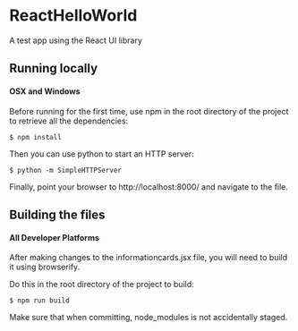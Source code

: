 # ReactHelloWorld
A test app using the React UI library

## Running locally

#### OSX and Windows
Before running for the first time, use npm in the root directory of the project to retrieve all the dependencies:
```
$ npm install
```

Then you can use python to start an HTTP server:
```
$ python -m SimpleHTTPServer
```

Finally, point your browser to http://localhost:8000/ and navigate to the file.


## Building the files

#### All Developer Platforms
After making changes to the informationcards.jsx file, you will need to build it using browserify.

Do this in the root directory of the project to build:
```
$ npm run build
```

Make sure that when committing, node_modules is not accidentally staged. 